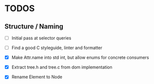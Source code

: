 # TODOS

## Structure / Naming
- [ ] Initial pass at selector queries
- [ ] Find a good C styleguide, linter and formatter
- [x] Make Attr.name into std int, but allow enums for concrete consumers
- [x] Extract tree.h and tree.c from dom implementation
- [x] Rename Element to Node

